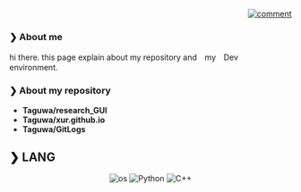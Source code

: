 <p align="right">
<a href="https://twitter.com/twitter" target="blank">
    <img src="https://img.shields.io/twitter/follow/twitter?logo=twitter&style=flat-square" alt="comment" />
</a>
</p>

### ❯ About me
hi there.
this page explain about my repository and　my　Dev　environment.

### ❯ About my repository

- **Taguwa/research_GUI**
- **Taguwa/xur.github.io**
- **Taguwa/GitLogs**

## ❯ LANG
<div align="center">
  
![os](https://img.shields.io/badge/-Windows-0078D6.svg?logo=windows&style=flat)
![Python](https://img.shields.io/badge/Python-377bAB?style=flat-square&logo=python&logoColor=white)
![C++](https://img.shields.io/badge/C++-Solutions-blue.svg?style=flat&logo=c%2B%2B)
<!--
**Taguwa/Taguwa** is a ✨ _special_ ✨ repository because its `README.md` (this file) appears on your GitHub profile.

Here are some ideas to get you started:

- 🔭 I’m currently working on ...
- 🌱 I’m currently learning ...
- 👯 I’m looking to collaborate on ...
- 🤔 I’m looking for help with ...
- 💬 Ask me about ...
- 📫 How to reach me: ...
- 😄 Pronouns: ...
- ⚡ Fun fact: ...
- -->

